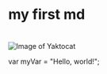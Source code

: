 # <h1> my first md <h1> #

![Image of Yaktocat](https://octodex.github.com/images/yaktocat.png)

var myVar = "Hello, world!";
